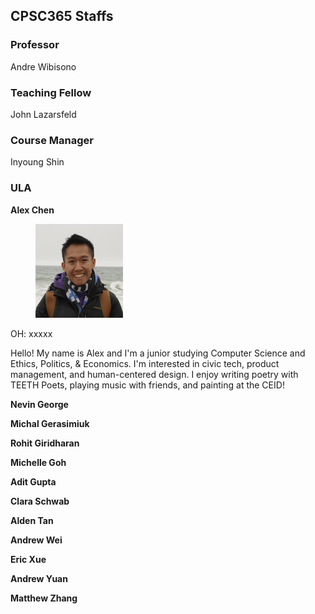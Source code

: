 ## CPSC365 Staffs

### Professor 
Andre Wibisono 

### Teaching Fellow
John Lazarsfeld

### Course Manager

Inyoung Shin

### ULA

**Alex Chen**

<figure>
    <img src="files/maineSquare - Alex Chen.jpg" width="140" height="150">
</figure>

OH: xxxxx

Hello! My name is Alex and I'm a junior studying Computer Science and Ethics, Politics, & Economics. I'm interested in civic tech, product management, and human-centered design. I enjoy writing poetry with TEETH Poets, playing music with friends, and painting at the CEID!

**Nevin George**

**Michal Gerasimiuk**

**Rohit Giridharan**

**Michelle Goh**

**Adit Gupta**

**Clara Schwab**

**Alden Tan**

**Andrew Wei**

**Eric Xue**

**Andrew Yuan**

**Matthew Zhang**

